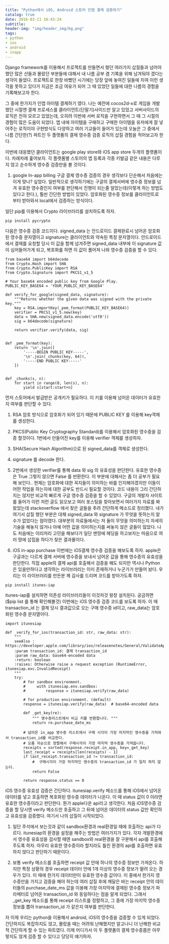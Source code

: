```yaml
---
title: "Python에서 iOS, Android 스토어 인앱 결제 검증하기"
catalog: true
date: 2016-03-11 16:43:24
subtitle:
header-img: "img/header_img/bg.png"
tags:
- python
- ios
- android
- inapp
---
```

Django framework를 이용해서 프로젝트를 만들면서 했던 여러가지 삽질들과 넘어야했던 많은 산들과 몰랐던 부분들에 대해서 내 나름 공부 겸 기록을 위해 남겨둬야 겠다는 생각이 들었다. 프로젝트로 한창 바빴던 시기에는 당장 앞에 놓여진 일들에 치여 이런 생각을 못하고 있다가 지금은 조금 여유가 되어 그 때 있었던 일들에 대한 나름의 경험을 기록해보고자 한다.

그 중에 한가지가 인앱 아이템 결제하기 였다. 나는 예전에 cocos2d-x로 게임을 개발했던 시절엔 결제 프로세스를 클라이언트(단말기)사이드만 알고 있었고 서버사이드의 로직은 전혀 모르고 있었는데, 오히려 이번에 서버 로직을 구현하면서 그 때 그 시절의 경험이 많은 도움이 되었다. 앱 내에 아이템을 구매하고 구매한 아이템을 유저에게 잘 넣어주는 로직이야 구현방식도 다양하고 여러 기교들이 들어가 있는데 오늘은 그 중에서 나름 간단한(?) 파트인 두 플랫폼의 결제 영수증 검증 로직의 삽질 경험을 적어보고자 한다.

이번에 대응했던 클라이언트는 google play store와 iOS app store 두개의 플랫폼이다. 차례차례 훑어보자.
각 플랫폼별 스토어의 앱 등록과 각종 키발급 같은 내용은 다루지 않고 순수하게 영수증 검증만을 볼 것이다.

1. google In-app billing
구글 결제 영수증 검증의 경우 생각보다 단순해서 처음에는 이게 맞나? 싶었다. 일반적으로 생각하기에는 구글의 결제서버에 영수증 정보를 넘겨 유효한 영수증인지 여부를 판단해서 진행이 되는줄 알았는데(이렇게 하는 방법도 있다고 한다.), 훨씬 간단한 방법이 있었다. 암호화된 영수증 정보를 클라이언트로 부터 받아와서 local에서 검증하는 방식이다.

일단 pip를 이용해서 Crypto 라이브러리를 설치하도록 하자.

```
pip install pycrypto
```
 

다음은 영수증 검증 코드이다. signed_data 는 안드로이드 결제완료시 넘어온 암호화된 영수증 문자열이고 signature는 클라이언트와 약속된 특정 문자열이다. 안드로이드에서 결제를 요청할 당시 이 값을 함께 넘겨주면 signed_data 내부에 이 signature 값이 심어들어가게 되고, 복호화를 하면 이 값이 풀어져 나와 영수증 검증을 할 수 있다.

```
from base64 import b64decode
from Crypto.Hash import SHA
from Crypto.PublicKey import RSA
from Crypto.Signature import PKCS1_v1_5

# Your base64 encoded public key from Google Play.
PUBLIC_KEY_BASE64 = 'YOUR_PUBLIC_KEY_BASE64'

def verify_for_google(signed_data, signature):
    """Returns whether the given data was signed with the private key."""
    key = RSA.importKey(_pem_format(PUBLIC_KEY_BASE64))
    verifier = PKCS1_v1_5.new(key)
    data = SHA.new(signed_data.encode('utf8'))
    sig = b64decode(signature)

    return verifier.verify(data, sig)


def _pem_format(key):
    return '\n'.join([
        '-----BEGIN PUBLIC KEY-----',
        '\n'.join(_chunks(key, 64)),
        '-----END PUBLIC KEY-----'
    ])


def _chunks(s, n):
    for start in range(0, len(s), n):
        yield s[start:start+n]
```


먼저 스토어에서 발급받은 공개키가 필요하다. 이 키를 이용해 넘어온 데이터가 유효한지 여부를 판단할 수 있다.
1. RSA 암호 방식으로 암호화가 되어 있기 때문에 PUBLIC KEY 를 이용해 key객체를 생성한다.
2. PKCS(Public Key Cryptography Standard)를 이용해서 암호화된 영수증을 검증 할것이다. 1번에서 만들어진 key를 이용해 verifier 객체를 생성하자.
3. SHA(Secure Hash Algorithm)으로 된 signed_data를 객체로 생성한다.
4. signature 를 decode 한다.
5. 2번에서 생성한 verifier를 통해 data 와 sig 의 유효성을 판단한다. 유효한 영수증은 True 그렇지 않으면 False 를 반환한다.
이 부분에 대해서는 좀 더 공부가 필요해 보인다.. 현재는 암호화에 대한 꼭지들이 의미하는 바를 인지해야겠지만 이들이 어떤 작업을 하는지에 대한 공부도 반드시 필요할 것이다.
코드 내용이 그리 간단하지는 않지만 비교적 빠르게 구글 영수증 검증을 할 수 있었다. 구글의 개발자 사이트를 들어가 이런 저런 글도 읽오보고 여러 포스팅을 찾아보면서 여러가지 자료를 봐왔었는데 stackoverflow 에서 찾은 글들을 추려 간단하게 메소드로 정리했다. 내가 여기서 삽질 했던 부분은 대체 signed_data 와 signature 가 무엇을 뜻하는지 알 수가 없었다는 점이였다. 대부분의 자료들에서는 저 둘이 무엇을 의미하는지 자세히 기술을 해놓지 않거나 아예 어떤 값을 의미하는지를 써놓지 않은 글들이 많았다. 나도 처음에는 이리저리 고민을 해보다가 일단 맨땅에 헤딩을 하고보자는 마음으로 여러 땅에 삽집을 하다가 찾은 결과물이다.


2. iOS in-app purchase
이번에는 iOS결제 영수증 검증을 해보도록 하자. apple은 구글과는 다르게 결제 서버에 영수증을 보내서 넘어온 값을 통해 영수증의 유효성을 판단한다. 직접 apple의 결제 api를 호출해서 검증을 해도 되지만 역시나 Python은 있을만하다고 생각하는 라이브러리는 이미 존재하거나 누군가가 만들어 놨다. 우리는 이 라이브러리를 만든분 께 감사를 드리며 코드를 받아가도록 하자.

```
pip install itunes-iap
```

itunes-iap를 설치하면 의존성 라이브러리들이 이것저것 왕창 설치된다. 궁금하면 ($pip list 를 통해 확인해볼것)
이번에는 iOS 영수증 검증 코드를 보도록 하자. 이 때 transaction_id 는 결제 당시 결과값으로 오는 구매 영수증 id이고, raw_data는 암호화된 영수증 문자열이다. 

```
import itunesiap

def _verify_for_ios(transaction_id: str, raw_data: str):
    """
    seeAlso : https://developer.apple.com/library/ios/releasenotes/General/ValidateAppStoreReceipt/Chapters/ValidateRemotely.html
    :param transaction_id: 결제 transaction_id
    :param raw_data: base64-encoded data
    :return: boolean
    :raises: Otherwise raise a request exception (RuntimeError, itunesiap.exc.InvalidReceipt)
    """
    try:
        # for sandbox environment.
        #     with itunesiap.env.sandbox:
        #         response = itunesiap.verify(raw_data)

        # for production environment. (default)
        response = itunesiap.verify(raw_data)  # base64-encoded data

        def _get_key(re):
            """ 영수증리스트에서 비교 키를 반환합니다. """
            return re.purchase_date_ms

        # 넘어온 in_app 영수증 리스트에서 구매 시각이 가장 마지막인 영수증을 가져와서 transaction_id를 비교한다.
        # 오름 차순으로 정렬해서 구매시각이 가장 마지막 영수증을 가져옵니다.
        receipts = sorted(response.receipt.in_app, key=_get_key)
        last_receipt = receipts[len(receipts) - 1]
        if last_receipt.transaction_id != transaction_id:
            #  구매시각이 가장 마지막인 영수증의 transaction_id 가 일치 하지 않는다.
            return False

        return response.status == 0
```

iOS 영수증 유효성 검증은 간단하다. itunesiap.verify 메소드를 통해 iOS에서 넘어온 데이터를 넣고 호출하면 복호화된 영수증 데이터가 나온다. 이 때 status 값이 0 이라면 유효한 영수증이라고 판단한다. 뭔가 apple다운 api라고 생각한다. 처음 iOS영수증 검증을 할 당시엔 verify 메소드만 호출하고 그 뒤에 넘어온 데이터의 status 값만 확인하고 유효성을 검증했다. 
여기서 나의 삽질이 시작되었다. 

1. 일단 주석에서 보는것과 같이 sandbox환경과 real환경일 때에 호출하는 api가 다르다. itunesiap의 환경을 설정을 해주는 방법은 여러가지가 있다. 각자 개발환경에서 영수증 유효성을 검사할 때엔 sandbox와 real환경을 잘 구분해서 api를 호출해주도록 하자. 아무리 유효한 영수증이라 할지라도 틀린 환경의 api를 호출하면 유효하지 않다고 판단하기 때문이다. 

2. 보통 verify 메소드를 호출하면 receipt 값 안에 하나의 영수증 정보만 가져온다. 하지만 특정 상황의 경우 receipt 데이터 안에 1개 이상의 영수증 정보가 딸려 오는 경우가 있다. 이 때에 한가지 데이터만이 유효한 영수증 값이다. 이 중에서 한가지 영수증만을 가지고 검증을 해야 하는데 여러 삽질 후에 깨달은 바는 receipt 안의 데이터들의 purchase_date_ms 값을 이용해 가장 마지막에 결제된 영수증 정보가 파라메터로 넘어온 transaction_id 와 동일하다는 점을 알게 되었다. 그래서 _get_key 메소드를 통해 receipt 리스트를 정렬하고, 그 중에 가장 마지막 영수증 정보를 뽑아 transaction_id 가 같은지 여부를 판단한다. 

자 이제 우리는 python을 이용해서 android, iOS의 영수증을 검증할 수 있게 되었다. 간단하지도 복잡하지도 않고, 몰랐을 때는 어려워 난해했지만 알고나니 더 난해한 비교적 간단하게 할 수 있는 파트였다. 이제 어디가서 이 두 플랫폼의 결제 영수증쯤은 아무렇지도 않게 검증 할 수 있다고 당당히 얘기하자.


